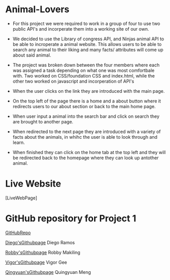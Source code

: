 # Animal-Lovers


* For this project we were required to work in a group of four to use two public API's and incorperate them into a working site of our own.

* We decided to use the Library of congress API, and Ninjas animal API to be able to incroperate a animal website. This allows users to be able to search any animal to their liking and many facts/ attributes will come up about said animal.

* The project was broken down between the four members where each was assigned a task depending on what one was most comfortbale with. Two worked on CSS/foundation CSS and index.html, while the other two worked on javascript and incorperation of API's

* When the user clicks on the link they are introduced with the main page.

* On the top  left of the page there is a home and a about button where it redirects users to our about section or back to the main home page.

* When user input a animal into the search bar and click on search they are brought to another page.

* When redirected to the next page they are introduced with a variety of facts about the animals, in whihc the user is able to look through and learn. 

* When finished they can click on the home tab at the top left and they will be redirected back to the homepage where they can look up antother animal.

# Live Website
[LiveWebPage]

# GitHub repository for Project 1
[GitHubRepo](https://github.com/rdiego56/Pet-Lovers)

[Diego'sGithubpage](https://github.com/rdiego56)
Diego Ramos

[Robby'sGithubpage](https://github.com/jzerobby)
Robby Makiling

[Vigor'sGithubpage](https://github.com/vigorgee123)
Vigor Gee

[Qingyuan'sGithubpage](https://github.com/MartinMeng1)
Quingyuan Meng